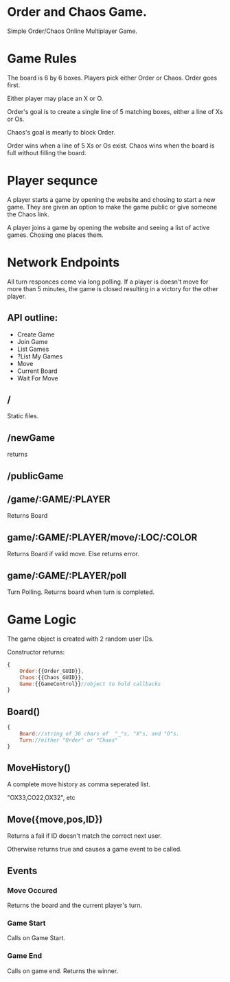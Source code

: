 # Order and Chaos Game.

Simple Order/Chaos Online Multiplayer Game.

# Game Rules

The board is 6 by 6 boxes. Players pick either Order or Chaos. Order 
goes first.

Either player may place an X or O.

Order's goal is to create a single line of 5 matching boxes, either a 
line of Xs or Os.

Chaos's goal is mearly to block Order.

Order wins when a line of 5 Xs or Os exist. Chaos wins when the board is
full without filling the board.

# Player sequnce

A player starts a game by opening the website and chosing to start a new
game. They are given an option to make the game public or give someone
the Chaos link.

A player joins a game by opening the website and seeing a list of active 
games. Chosing one places them.

# Network Endpoints

All turn responces come via long polling. If a player is doesn't move 
for more than 5 minutes, the game is closed resulting in a victory for
the other player.


## API outline: 


* Create Game
* Join Game
* List Games
* ?List My Games
* Move
* Current Board
* Wait For Move

## /

Static files.

## /newGame

returns 

## /publicGame

## /game/:GAME/:PLAYER

Returns Board

## game/:GAME/:PLAYER/move/:LOC/:COLOR

Returns Board if valid move. Else returns error.

## game/:GAME/:PLAYER/poll

Turn Polling. Returns board when turn is completed.

# Game Logic

The game object is created with 2 random user IDs.

Constructor returns:

```js
{
	Order:{{Order_GUID}},
	Chaos:{{Chaos_GUID}},
	Game:{{GameControl}}//object to hold callbacks
}
```

## Board()

```js
{
	Board://string of 36 chars of  "_"s, "X"s, and "O"s.
	Turn://either "Order" or "Chaos"
}
```

## MoveHistory()

A complete move history as comma seperated list.

"OX33,CO22,OX32", etc

## Move({move,pos,ID})

Returns a fail if ID doesn't match the correct next user.

Otherwise returns true and causes a game event to be called.

## Events

### Move Occured

Returns the board and the current player's turn.

### Game Start

Calls on Game Start.

### Game End

Calls on game end. Returns the winner.




